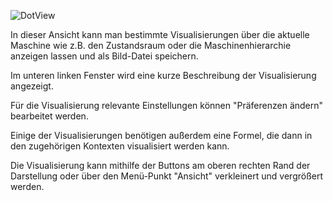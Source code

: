 ![DotView](../../../screenshots/Visualisations/DotView.png)

In dieser Ansicht kann man bestimmte Visualisierungen über die aktuelle Maschine wie z.B. den Zustandsraum oder die Maschinenhierarchie anzeigen lassen und als Bild-Datei speichern.

Im unteren linken Fenster wird eine kurze Beschreibung der Visualisierung angezeigt. 

Für die Visualisierung relevante Einstellungen können "Präferenzen ändern" bearbeitet werden.

Einige der Visualisierungen benötigen außerdem eine Formel, die dann in den zugehörigen Kontexten visualisiert werden kann. 

Die Visualisierung kann mithilfe der Buttons am oberen rechten Rand der Darstellung oder über den Menü-Punkt "Ansicht" verkleinert und vergrößert werden.
